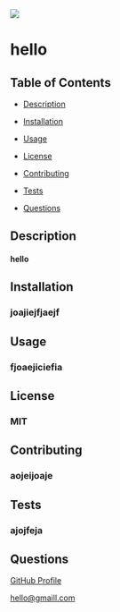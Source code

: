 

<img src="https://img.shields.io/static/v1.svg?label=License&message=MIT&color=red"/>

# hello

 ## Table of Contents

 * [Description](#description)

 * [Installation](#installation)

 * [Usage](#usage)

 * [License](#license)

 * [Contributing](#contributing)

 * [Tests](#tests)

 * [Questions](#questions)



 ## Description

 #### hello




 ## Installation

 ### joajiejfjaejf


 ## Usage

 ### fjoaejiciefia


 ## License

 ### MIT


 ## Contributing

 ### aojeijoaje


 ## Tests

 ### ajojfeja


 ## Questions

 [GitHub Profile](https://github.com/gracetalks)

 hello@gmaill.com




 ##
    
    
